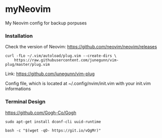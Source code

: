 # myNeovim
My Neovim config for backup porpuses

### Installation
Check the version of Neovim: https://github.com/neovim/neovim/releases

```
curl -fLo ~/.vim/autoload/plug.vim --create-dirs \
    https://raw.githubusercontent.com/junegunn/vim-plug/master/plug.vim
```
Link: https://github.com/junegunn/vim-plug

Config file, which is located at ~/.config/nvim/init.vim with your init.vim informations


### Terminal Design
https://github.com/Gogh-Co/Gogh

```
sudo apt-get install dconf-cli uuid-runtime
```

```
bash -c "$(wget -qO- https://git.io/vQgMr)"
```
